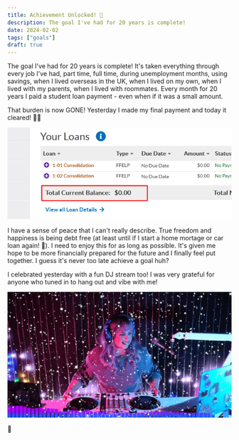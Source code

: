 ```yaml
---
title: Achievement Unlocked! 🎉
description: The goal I've had for 20 years is complete! 
date: 2024-02-02
tags: ["goals"]
draft: true
---
```


The goal I've had for 20 years is complete! It's taken everything through every job I've had, part time, full time, during unemployment months, using savings, when I lived overseas in the UK, when I lived on my own, when I lived with my parents, when I lived with roommates. Every month for 20 years I paid a student loan payment - even when if it was a small amount.

That burden is now GONE! Yesterday I made my final payment and today it cleared! 🥳😭

![Payment Cleared](payment-cleared.png "Paid in full!")

I have a sense of peace that I can't really describe. True freedom and happiness is being debt free (at least until if I start a home mortage or car loan again! 🤣). I need to enjoy this for as long as possible. It's given me hope to be more financially prepared for the future and I finally feel put together. I guess it's never too late achieve a goal huh?

I celebrated yesterday with a fun DJ stream too! I was very grateful for anyone who tuned in to hang out and vibe with me!

![Stream Celebration](stream-celebration.png "B celebrating on Twitch")

🥰
